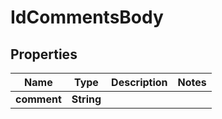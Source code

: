 # IdCommentsBody

## Properties
Name | Type | Description | Notes
------------ | ------------- | ------------- | -------------
**comment** | **String** |  | 
